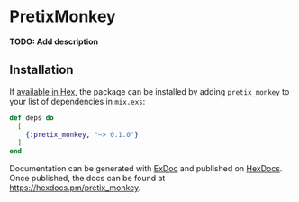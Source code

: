 # PretixMonkey

**TODO: Add description**

## Installation

If [available in Hex](https://hex.pm/docs/publish), the package can be installed
by adding `pretix_monkey` to your list of dependencies in `mix.exs`:

```elixir
def deps do
  [
    {:pretix_monkey, "~> 0.1.0"}
  ]
end
```

Documentation can be generated with [ExDoc](https://github.com/elixir-lang/ex_doc)
and published on [HexDocs](https://hexdocs.pm). Once published, the docs can
be found at <https://hexdocs.pm/pretix_monkey>.

